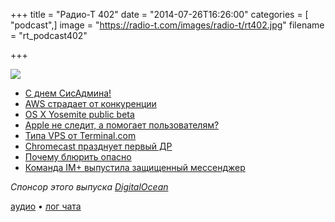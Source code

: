 +++
title = "Радио-Т 402"
date = "2014-07-26T16:26:00"
categories = [ "podcast",]
image = "https://radio-t.com/images/radio-t/rt402.jpg"
filename = "rt_podcast402"

+++

![](https://radio-t.com/images/radio-t/rt402.jpg)

* [С днем СисАдмина!](http://en.wikipedia.org/wiki/System_Administrator_Appreciation_Day)
* [AWS страдает от конкуренции](http://venturebeat.com/2014/07/24/aws-revenue-2q14/)
* [OS X Yosemite public beta](http://www.macworld.com/article/2456968/apple-os-x-yosemite-public-beta-arrives-thursday.html)
* [Apple не следит, а помогает пользователям?](http://habrahabr.ru/post/231165/)
* [Типа VPS от Terminal.com](http://www.terminal.com/)
* [Chromecast празднует первый ДР](http://gigaom.com/2014/07/24/chromecast-turns-one-why-this-small-streaming-stick-became-such-a-big-deal/)
* [Почему блюрить опасно](http://prsm.tc/VoxYls)
* [Команда IM+ выпустила защищенный мессенджер](http://habrahabr.ru/post/231019/)

_Спонсор этого выпуска [DigitalOcean](https://www.digitalocean.com)_

[аудио](https://cdn.radio-t.com/rt_podcast402.mp3) • [лог чата](http://chat.radio-t.com/logs/radio-t-402.html)
<audio src="https://cdn.radio-t.com/rt_podcast402.mp3" preload="none"></audio>
